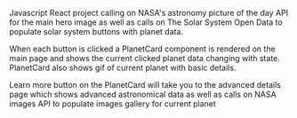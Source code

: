 Javascript React project calling on NASA's astronomy picture of the day API for the main hero image as well as calls on The Solar System Open Data to populate
solar system buttons with planet data. 

When each button is clicked a PlanetCard component is rendered on the main page and shows the current clicked planet data changing with state. PlanetCard also shows gif of current 
planet with basic details.

Learn more button on the PlanetCard will take you to the advanced details page which shows advanced astronomical data as well as calls on NASA images API to populate images
gallery for current planet

